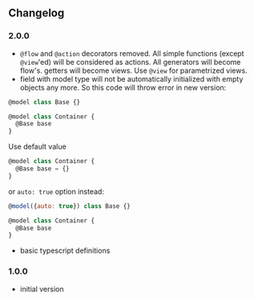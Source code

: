 ## Changelog

### 2.0.0

- `@flow` and `@action` decorators removed. All simple functions
(except `@view`'ed) will be considered as actions. All generators will become
flow's. getters will become views. Use `@view` for parametrized views.
- field with model type will not be automatically initialized with empty objects
any more. So this code will throw error in new version:
```js
@model class Base {}

@model class Container {
  @Base base
}
```

Use default value
```js
@model class Container {
  @Base base = {}
}
```
or `auto: true` option instead:
```js
@model({auto: true}) class Base {}

@model class Container {
  @Base base
}
```
- basic typescript definitions

### 1.0.0

- initial version

